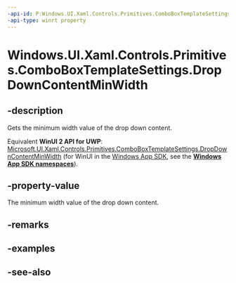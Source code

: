 ```yaml
---
-api-id: P:Windows.UI.Xaml.Controls.Primitives.ComboBoxTemplateSettings.DropDownContentMinWidth
-api-type: winrt property
---
```


<!-- Property syntax
public double DropDownContentMinWidth { get; }
-->

# Windows.UI.Xaml.Controls.Primitives.ComboBoxTemplateSettings.DropDownContentMinWidth

## -description
Gets the minimum width value of the drop down content.

Equivalent **WinUI 2 API for UWP**: [Microsoft.UI.Xaml.Controls.Primitives.ComboBoxTemplateSettings.DropDownContentMinWidth](/windows/winui/api/microsoft.ui.xaml.controls.primitives.comboboxtemplatesettings.dropdowncontentminwidth) (for WinUI in the [Windows App SDK](/windows/apps/windows-app-sdk/), see the **[Windows App SDK namespaces](/windows/windows-app-sdk/api/winrt/)**).

## -property-value
The minimum width value of the drop down content.

## -remarks

## -examples

## -see-also
